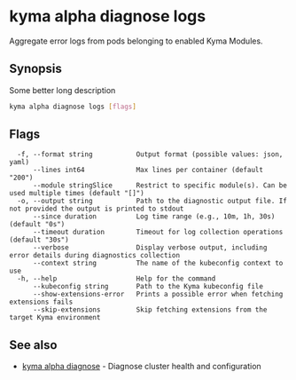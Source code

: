 # kyma alpha diagnose logs

Aggregate error logs from pods belonging to enabled Kyma Modules.

## Synopsis

Some better long description

```bash
kyma alpha diagnose logs [flags]
```

## Flags

```text
  -f, --format string           Output format (possible values: json, yaml)
      --lines int64             Max lines per container (default "200")
      --module stringSlice      Restrict to specific module(s). Can be used multiple times (default "[]")
  -o, --output string           Path to the diagnostic output file. If not provided the output is printed to stdout
      --since duration          Log time range (e.g., 10m, 1h, 30s) (default "0s")
      --timeout duration        Timeout for log collection operations (default "30s")
      --verbose                 Display verbose output, including error details during diagnostics collection
      --context string          The name of the kubeconfig context to use
  -h, --help                    Help for the command
      --kubeconfig string       Path to the Kyma kubeconfig file
      --show-extensions-error   Prints a possible error when fetching extensions fails
      --skip-extensions         Skip fetching extensions from the target Kyma environment
```

## See also

* [kyma alpha diagnose](kyma_alpha_diagnose.md) - Diagnose cluster health and configuration

